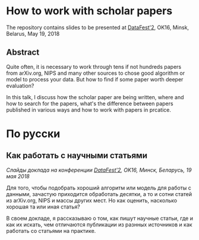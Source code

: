 # How to work with scholar papers

The repository contains slides to be presented at
[DataFest'2](https://datafest.by/), OK16, Minsk,
Belarus, May 19, 2018

## Abstract

Quite often, it is necessary to work through tens if not hundreds papers from
arXiv.org, NIPS and many other sources to chose good algorithm or model to
process your data. But how to find if some paper worth deeper evaluation?

In this talk, I discuss how the scholar paper are being written, where and how
to search for the papers, what's the difference between papers published in
various ways and how to work with papers in prcatice.

# По русски

## Как работать с научными статьями

*Слайды доклада на конференции [DataFest'2](https://datafest.by/), OK16, Минск,
Беларусь, 19 мая 2018*

Для того, чтобы подобрать хороший алгоритм или модель для работы с данными,
зачастую приходится обработать десятки, а то и сотни статей из arXiv.org,
NIPS и массы других мест. Но как оценить, насколько хорошая та или иная статья?

В своем докладе, я рассказываю о том, как пишут научные статьи, где и как их
искать, чем отличаются публикации из разнных источников и как работать со
статьями на практике.
